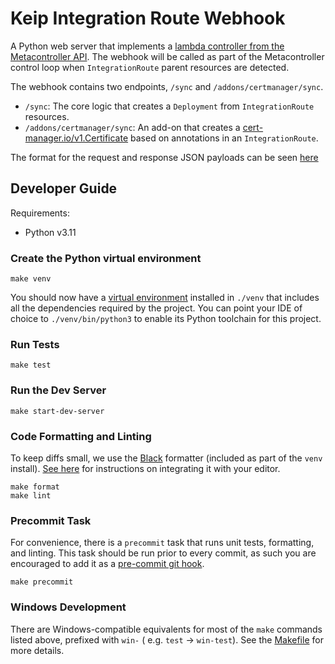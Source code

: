 # Keip Integration Route Webhook

A Python web server that implements
a [lambda controller from the Metacontroller API](https://metacontroller.github.io/metacontroller/concepts.html#lambda-controller).
The webhook will be called as part of the Metacontroller control loop when `IntegrationRoute` parent
resources are detected.

The webhook contains two endpoints, `/sync` and `/addons/certmanager/sync`.

- `/sync`: The core logic that creates a `Deployment` from `IntegrationRoute` resources.
- `/addons/certmanager/sync`: An add-on that creates
  a [cert-manager.io/v1.Certificate](https://cert-manager.io/docs/reference/api-docs/#cert-manager.io/v1.Certificate)
  based on annotations in an `IntegrationRoute`.

The format for the request and response JSON payloads can be
seen [here](https://metacontroller.github.io/metacontroller/api/compositecontroller.html#sync-hook)

## Developer Guide

Requirements:

- Python v3.11

### Create the Python virtual environment

```shell
make venv
```

You should now have a [virtual environment](https://docs.python.org/3.11/library/venv.html) installed in `./venv` that
includes all the dependencies required by the project.
You can point your IDE of choice to `./venv/bin/python3` to enable its Python toolchain for this project.

### Run Tests

```shell
make test
```

### Run the Dev Server

```shell
make start-dev-server
```

### Code Formatting and Linting

To keep diffs small, we use the [Black](https://black.readthedocs.io/en/stable/index.html) formatter (included as part
of the `venv` install). [See here](https://black.readthedocs.io/en/stable/integrations/editors.html) for instructions on
integrating it with your editor.

```shell
make format
make lint
```

### Precommit Task

For convenience, there is a `precommit` task that runs unit tests, formatting, and linting. This task should be run
prior to every commit, as such you are encouraged to add it as
a [pre-commit git hook](https://git-scm.com/book/en/v2/Customizing-Git-Git-Hooks).

```shell
make precommit
```

### Windows Development

There are Windows-compatible equivalents for most of the `make` commands listed above, prefixed with `win-` (
e.g. `test` -> `win-test`). See the [Makefile](Makefile) for more details.